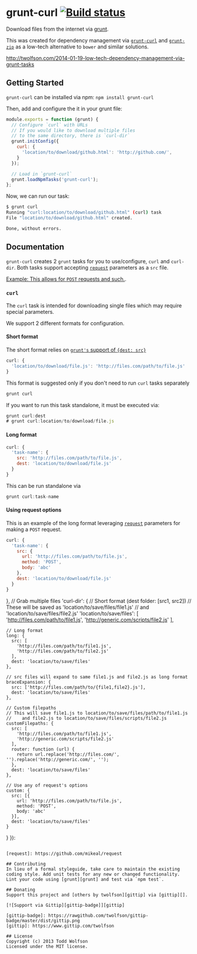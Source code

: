 # grunt-curl [![Build status](https://travis-ci.org/twolfson/grunt-curl.png?branch=master)](https://travis-ci.org/twolfson/grunt-curl)

Download files from the internet via [grunt][].

This was created for dependency management via [`grunt-curl`][] and [`grunt-zip`][] as a low-tech alternative to `bower` and similar solutions.

http://twolfson.com/2014-01-19-low-tech-dependency-management-via-grunt-tasks

[grunt]: http://gruntjs.com/
[`grunt-curl`]: https://github.com/twolfson/grunt-curl
[`grunt-zip`]: https://github.com/twolfson/grunt-zip

## Getting Started
`grunt-curl` can be installed via npm: `npm install grunt-curl`

Then, add and configure the it in your grunt file:

```js
module.exports = function (grunt) {
  // Configure `curl` with URLs
  // If you would like to download multiple files
  // to the same directory, there is `curl-dir`
  grunt.initConfig({
    curl: {
      'location/to/download/github.html': 'http://github.com/',
    }
  });

  // Load in `grunt-curl`
  grunt.loadNpmTasks('grunt-curl');
};
```

Now, we can run our task:

```bash
$ grunt curl
Running "curl:location/to/download/github.html" (curl) task
File "location/to/download/github.html" created.

Done, without errors.
```

## Documentation
`grunt-curl` creates 2 `grunt` tasks for you to use/configure, `curl` and `curl-dir`. Both tasks support accepting [`request`] parameters as a `src` file.

[Example: This allows for `POST` requests and such.][post-example].

[`request`]: https://github.com/mikeal/request
[post-example]: #using-request-options

### `curl`
The `curl` task is intended for downloading single files which may require special parameters.

We support 2 different formats for configuration.

#### Short format
The short format relies on [`grunt's` support of `{dest: src}`][grunt-short-format]

[grunt-short-format]: http://gruntjs.com/configuring-tasks#older-formats

```js
curl: {
  'location/to/download/file.js': 'http://files.com/path/to/file.js'
}
```

This format is suggested only if you don't need to run `curl` tasks separately

```js
grunt curl
```

If you want to run this task standalone, it must be executed via:

```js
grunt curl:dest
# grunt curl:location/to/download/file.js
```

#### Long format
```js
curl: {
  'task-name': {
    src: 'http://files.com/path/to/file.js',
    dest: 'location/to/download/file.js'
  }
}
```

This can be run standalone via

```js
grunt curl:task-name
```

#### Using request options
This is an example of the long format leveraging [`request`][] parameters for making a `POST` request.

```js
curl: {
  'task-name': {
    src: {
      url: 'http://files.com/path/to/file.js',
      method: 'POST',
      body: 'abc'
    },
    dest: 'location/to/download/file.js'
  }
}
```

  },
  // Grab multiple files
  'curl-dir': {
    // Short format (dest folder: [src1, src2])
    // These will be saved as 'location/to/save/files/file1.js'
    //    and 'location/to/save/files/file2.js'
    'location/to/save/files': [
      'http://files.com/path/to/file1.js',
      'http://generic.com/scripts/file2.js'
    ],

    // Long format
    long: {
      src: [
        'http://files.com/path/to/file1.js',
        'http://files.com/path/to/file2.js'
      ],
      dest: 'location/to/save/files'
    },

    // src files will expand to same file1.js and file2.js as long format
    braceExpansion: {
      src: ['http://files.com/path/to/{file1,file2}.js'],
      dest: 'location/to/save/files'
    },

    // Custom filepaths
    // This will save file1.js to location/to/save/files/path/to/file1.js
    //    and file2.js to location/to/save/files/scripts/file2.js
    customFilepaths: {
      src: [
        'http://files.com/path/to/file1.js',
        'http://generic.com/scripts/file2.js'
      ],
      router: function (url) {
        return url.replace('http://files.com/', '').replace('http://generic.com/', '');
      },
      dest: 'location/to/save/files'
    },

    // Use any of request's options
    custom: {
      src: [{
        url: 'http://files.com/path/to/file.js',
        method: 'POST',
        body: 'abc'
      }],
      dest: 'location/to/save/files'
    }
  }
}):
```

[request]: https://github.com/mikeal/request

## Contributing
In lieu of a formal styleguide, take care to maintain the existing coding style. Add unit tests for any new or changed functionality. Lint your code using [grunt][grunt] and test via `npm test`.

## Donating
Support this project and [others by twolfson][gittip] via [gittip][].

[![Support via Gittip][gittip-badge]][gittip]

[gittip-badge]: https://rawgithub.com/twolfson/gittip-badge/master/dist/gittip.png
[gittip]: https://www.gittip.com/twolfson

## License
Copyright (c) 2013 Todd Wolfson
Licensed under the MIT license.
